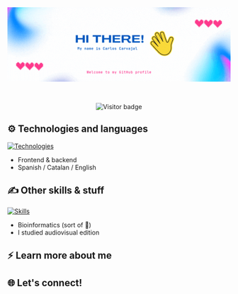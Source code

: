 <div align="center">
  <img src="https://github.com/cacara82/cacara82/blob/2a74c2a76f539a501fd02c3139767e06c2a7c1c5/cacara82intro.gif" alt="Profile Intro" title="Hello! I'm Carlos :)"/>
</div>

&nbsp;

<div align="center">
  <img src="https://komarev.com/ghpvc/?username=cacara82&label=Visitors&color=blue&style=flat" alt="Visitor badge"/>
</div>

## :gear: Technologies and languages
[![Technologies](https://skillicons.dev/icons?i=html,css,js,php,java,py,mysql,mongodb)](#)
- Frontend & backend
- Spanish / Catalan / English

## :writing_hand: Other skills & stuff
[![Skills](https://skillicons.dev/icons?i=ps,pr,ae,ai,git)](#)
- Bioinformatics (sort of :dna:)
- I studied audiovisual edition

## :zap: Learn more about me

## :globe_with_meridians: Let's connect!

<!--
**cacara82/cacara82** is a ✨ _special_ ✨ repository because its `README.md` (this file) appears on your GitHub profile.

Here are some ideas to get you started:

- 🔭 I’m currently working on ...
- 🌱 I’m currently learning ...
- 👯 I’m looking to collaborate on ...
- 🤔 I’m looking for help with ...
- 💬 Ask me about ...
- 📫 How to reach me: ...
- 😄 Pronouns: ...
- ⚡ Fun fact: ...
-->
